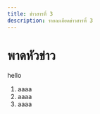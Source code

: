 ```yaml
---
title: ข่าวสารที่ 3
description: รายละเอียดข่าวสารที่ 3
---
```


# พาดหัวข่าว

hello

1. aaaa
1. aaaa
1. aaaa